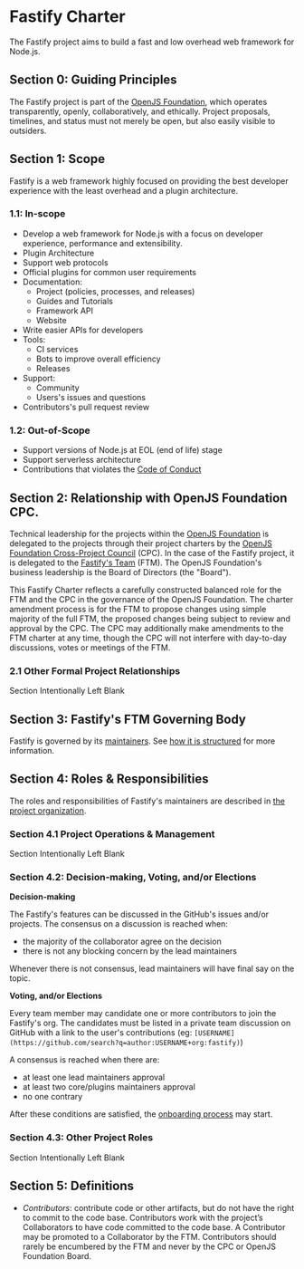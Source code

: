 # Fastify Charter

The Fastify project aims to build a fast and low overhead web framework for Node.js.


## Section 0: Guiding Principles

The Fastify project is part of the [OpenJS Foundation][openjs foundation], which operates transparently, openly, collaboratively, and ethically. Project proposals, timelines, and status must not merely be open, but also easily visible to outsiders.


## Section 1: Scope

Fastify is a web framework highly focused on providing the best developer experience with the least overhead and a plugin architecture.

### 1.1: In-scope

+ Develop a web framework for Node.js with a focus on developer experience, performance and extensibility.
+ Plugin Architecture
+ Support web protocols
+ Official plugins for common user requirements
+ Documentation:
  + Project (policies, processes, and releases)
  + Guides and Tutorials
  + Framework API
  + Website
+ Write easier APIs for developers
+ Tools:
  + CI services
  + Bots to improve overall efficiency
  + Releases
+ Support:
  + Community
  + Users's issues and questions
+ Contributors's pull request review

### 1.2: Out-of-Scope

+ Support versions of Node.js at EOL (end of life) stage
+ Support serverless architecture
+ Contributions that violates the [Code of Conduct](CODE_OF_CONDUCT.md)


## Section 2: Relationship with OpenJS Foundation CPC.

Technical leadership for the projects within the [OpenJS Foundation][openjs foundation] is delegated to the projects through their project charters by the [OpenJS Foundation Cross-Project Council](https://openjsf.org/about/governance/) (CPC). In the case of the Fastify project, it is delegated to the [Fastify's Team](README.md#team) (FTM). The OpenJS Foundation's business leadership is the Board of Directors (the "Board").

This Fastify Charter reflects a carefully constructed balanced role for the FTM and the CPC in the governance of the OpenJS Foundation. The charter amendment process is for the FTM to propose changes using simple majority of the full FTM, the proposed changes being subject to review and approval by the CPC. The CPC may additionally make amendments to the FTM charter at any time, though the CPC will not interfere with day-to-day discussions, votes or meetings of the FTM.


### 2.1 Other Formal Project Relationships

Section Intentionally Left Blank


## Section 3: Fastify's FTM Governing Body

Fastify is governed by its [maintainers](README.md#team). See [how it is structured](CONTRIBUTING.md#fastify-organization-structure) for more information.


## Section 4: Roles & Responsibilities 

The roles and responsibilities of Fastify's maintainers are described in [the project organization](CONTRIBUTING.md#fastify-organization-structure).

### Section 4.1 Project Operations & Management

Section Intentionally Left Blank

### Section 4.2: Decision-making, Voting, and/or Elections

**Decision-making**

The Fastify's features can be discussed in the GitHub's issues and/or projects.
The consensus on a discussion is reached when:

- the majority of the collaborator agree on the decision
- there is not any blocking concern by the lead maintainers

Whenever there is not consensus, lead maintainers will have final say on the topic.

**Voting, and/or Elections**

Every team member may candidate one or more contributors to join the Fastify's org.
The candidates must be listed in a private team discussion on GitHub with a link to the user's contributions (eg: `[USERNAME](https://github.com/search?q=author:USERNAME+org:fastify)`)

A consensus is reached when there are:

- at least one lead maintainers approval
- at least two core/plugins maintainers approval
- no one contrary

After these conditions are satisfied, the [onboarding process](CONTRIBUTING.md#onboarding-collaborators) may start.

### Section 4.3: Other Project Roles

Section Intentionally Left Blank

## Section 5: Definitions

+ *Contributors*: contribute code or other artifacts, but do not have the right to commit to the code base. Contributors work with the project’s Collaborators to have code committed to the code base. A Contributor may be promoted to a Collaborator by the FTM. Contributors should rarely be encumbered by the FTM and never by the CPC or OpenJS Foundation Board.

[openjs foundation]: https://openjsf.org
